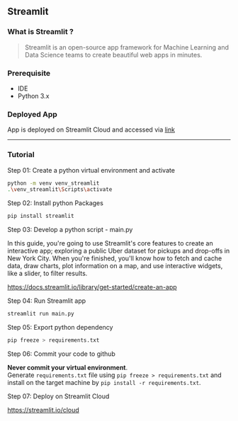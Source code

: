 
## Streamlit

### What is Streamlit ?
> Streamlit is an open-source app framework for Machine Learning and Data Science teams to create beautiful web apps in minutes.

### Prerequisite
* IDE
* Python 3.x

### Deployed App

App is deployed on Streamlit Cloud and accessed via [link](https://piyush-an-damg7245-spring23-streamlitmain-drkgeo.streamlit.app/)

---

### Tutorial

Step 01: Create a python virtual environment and activate
```bash
python -m venv venv_streamlit
.\venv_streamlit\Scripts\activate
```

Step 02: Install python Packages
```bash
pip install streamlit
```
Step 03: Develop a python script - main.py

In this guide, you're going to use Streamlit's core features to create an interactive app; exploring a public Uber dataset for pickups and drop-offs in New York City. When you're finished, you'll know how to fetch and cache data, draw charts, plot information on a map, and use interactive widgets, like a slider, to filter results.

https://docs.streamlit.io/library/get-started/create-an-app

Step 04: Run Streamlit app
```bash
streamlit run main.py
```

Step 05: Export python dependency
```bash
pip freeze > requirements.txt
```

Step 06: Commit your code to github

**Never commit your virtual environment**. <br> 
Generate `requirements.txt` file using `pip freeze > requirements.txt` and install on the target machine by `pip install -r requirements.txt`.

Step 07: Deploy on Streamlit Cloud

https://streamlit.io/cloud